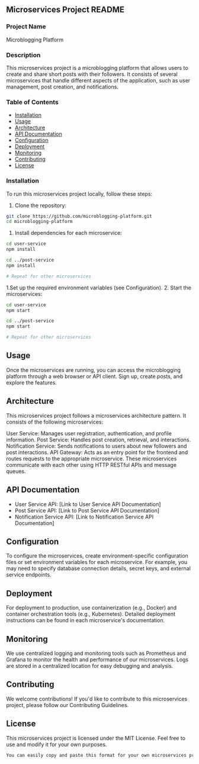 ## Microservices Project README

### Project Name

Microblogging Platform

### Description

This microservices project is a microblogging platform that allows users to create and share short posts with their followers. It consists of several microservices that handle different aspects of the application, such as user management, post creation, and notifications.

### Table of Contents

- [Installation](#installation)
- [Usage](#usage)
- [Architecture](#architecture)
- [API Documentation](#api-documentation)
- [Configuration](#configuration)
- [Deployment](#deployment)
- [Monitoring](#monitoring)
- [Contributing](#contributing)
- [License](#license)

### Installation

To run this microservices project locally, follow these steps:

1. Clone the repository:

```bash
git clone https://github.com/microblogging-platform.git
cd microblogging-platform
```

1. Install dependencies for each microservice:
```bash
cd user-service
npm install

cd ../post-service
npm install

# Repeat for other microservices
```
1.Set up the required environment variables (see Configuration).
2. Start the microservices:
```bash
cd user-service
npm start

cd ../post-service
npm start

# Repeat for other microservices
```
## Usage
Once the microservices are running, you can access the microblogging platform through a web browser or API client. Sign up, create posts, and explore the features.

## Architecture
This microservices project follows a microservices architecture pattern. It consists of the following microservices:

User Service: Manages user registration, authentication, and profile information.
Post Service: Handles post creation, retrieval, and interactions.
Notification Service: Sends notifications to users about new followers and post interactions.
API Gateway: Acts as an entry point for the frontend and routes requests to the appropriate microservice.
These microservices communicate with each other using HTTP RESTful APIs and message queues.

## API Documentation
- User Service API: [Link to User Service API Documentation]
- Post Service API: [Link to Post Service API Documentation]
- Notification Service API: [Link to Notification Service API Documentation]
  
## Configuration
To configure the microservices, create environment-specific configuration files or set environment variables for each microservice. For example, you may need to specify database connection details, secret keys, and external service endpoints.

## Deployment
For deployment to production, use containerization (e.g., Docker) and container orchestration tools (e.g., Kubernetes). Detailed deployment instructions can be found in each microservice's documentation.

## Monitoring
We use centralized logging and monitoring tools such as Prometheus and Grafana to monitor the health and performance of our microservices. Logs are stored in a centralized location for easy debugging and analysis.

## Contributing
We welcome contributions! If you'd like to contribute to this microservices project, please follow our Contributing Guidelines.

## License
This microservices project is licensed under the MIT License. Feel free to use and modify it for your own purposes.

```bash
You can easily copy and paste this format for your own microservices project README.
```

